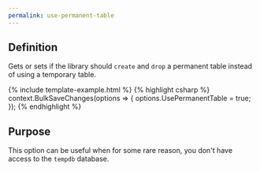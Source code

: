 ```yaml
---
permalink: use-permanent-table
---
```


## Definition
Gets or sets if the library should `create` and `drop` a permanent table instead of using a temporary table.

{% include template-example.html %} 
{% highlight csharp %}
context.BulkSaveChanges(options =>
{
   options.UsePermanentTable = true;
});
{% endhighlight %}

## Purpose
This option can be useful when for some rare reason, you don't have access to the `tempdb` database.